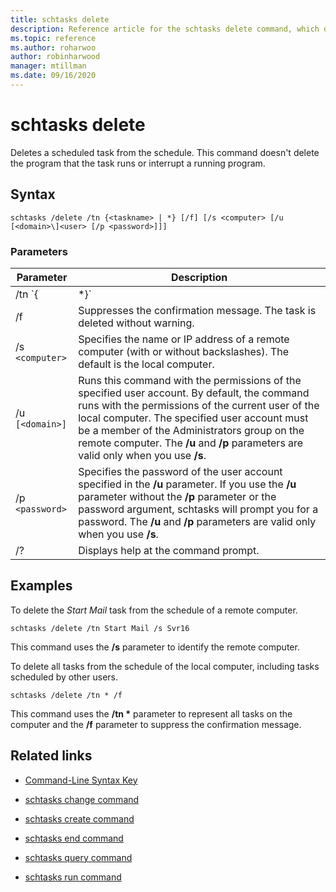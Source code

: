 ```yaml
---
title: schtasks delete
description: Reference article for the schtasks delete command, which deletes a scheduled task from the schedule.
ms.topic: reference
ms.author: roharwoo
author: robinharwood
manager: mtillman
ms.date: 09/16/2020
---
```


# schtasks delete

Deletes a scheduled task from the schedule. This command doesn't delete the program that the task runs or interrupt a running program.

## Syntax

```
schtasks /delete /tn {<taskname> | *} [/f] [/s <computer> [/u [<domain>\]<user> [/p <password>]]]
```

### Parameters

| Parameter | Description |
|--|--|
| /tn `{<taskname> | *}` | Identifies the task to be deleted. If you use the `*`, this command deletes all tasks scheduled for the computer, not just the tasks scheduled by the current user. |
| /f | Suppresses the confirmation message. The task is deleted without warning. |
| /s `<computer>` | Specifies the name or IP address of a remote computer (with or without backslashes). The default is the local computer. |
| /u `[<domain>]` | Runs this command with the permissions of the specified user account. By default, the command runs with the permissions of the current user of the local computer. The specified user account must be a member of the Administrators group on the remote computer. The **/u** and **/p** parameters are valid only when you use **/s**. |
| /p `<password>` | Specifies the password of the user account specified in the **/u** parameter. If you use the **/u** parameter without the **/p** parameter or the password argument, schtasks will prompt you for a password. The **/u** and **/p** parameters are valid only when you use **/s**. |
| /? | Displays help at the command prompt. |

## Examples

To delete the *Start Mail* task from the schedule of a remote computer.

```
schtasks /delete /tn Start Mail /s Svr16
```

This command uses the **/s** parameter to identify the remote computer.

To delete all tasks from the schedule of the local computer, including tasks scheduled by other users.

```
schtasks /delete /tn * /f
```

This command uses the **/tn &#42;** parameter to represent all tasks on the computer and the **/f** parameter to suppress the confirmation message.

## Related links

- [Command-Line Syntax Key](command-line-syntax-key.md)

- [schtasks change command](schtasks-change.md)

- [schtasks create command](schtasks-create.md)

- [schtasks end command](schtasks-end.md)

- [schtasks query command](schtasks-query.md)

- [schtasks run command](schtasks-run.md)
